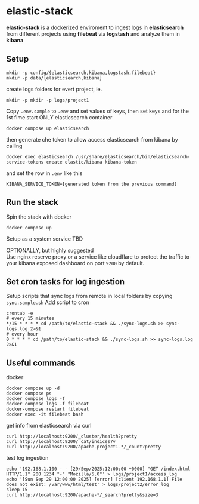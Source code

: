 # elastic-stack

**elastic-stack** is a dockerized enviroment to ingest logs in **elasticsearch** from different projects using **filebeat** via **logstash** and analyze them in **kibana**

## Setup 
```
mkdir -p config/{elasticsearch,kibana,logstash,filebeat}
mkdir -p data/{elasticsearch,kibana}
```
create logs folders for evert project, ie.
```
mkdir -p mkdir -p logs/project1
```

Copy ```.env.sample``` to ```.env``` and set values of keys, then set keys and for the 1st fime start ONLY elasticsearch container
```
docker compose up elasticsearch
```
then generate che token to allow access elasticsearch from kibana by calling 
```
docker exec elasticsearch /usr/share/elasticsearch/bin/elasticsearch-service-tokens create elastic/kibana kibana-token
```
and set the row in  ```.env``` like this
```
KIBANA_SERVICE_TOKEN=[generated token from the previous command]
```

## Run the stack
Spin the stack with docker
```
docker compose up
```
Setup as a system service
TBD

OPTIONALLY, but highly suggested  
Use nginx reserve proxy or a service like cloudflare to protect the traffic to your kibana exposed dashboard on port `9200` by default.

## Set cron tasks for log ingestion

Setup scripts that sync logs from remote in local folders by copying `sync.sample.sh` 
Add script to cron 
```
crontab -e
# every 15 minutes
*/15 * * * * cd /path/to/elastic-stack && ./sync-logs.sh >> sync-logs.log 2>&1
# every hour
0 * * * * cd /path/to/elastic-stack && ./sync-logs.sh >> sync-logs.log 2>&1
```

## Useful commands
docker
```
docker compose up -d
docker compose ps
docker compose logs -f
docker compose logs -f filebeat
docker-compose restart filebeat
docker exec -it filebeat bash
```
get info from elasticsearch via curl
```
curl http://localhost:9200/_cluster/health?pretty
curl http://localhost:9200/_cat/indices?v
curl http://localhost:9200/apache-project1-*/_count?pretty 
```
test log ingestion
```
echo '192.168.1.100 - - [29/Sep/2025:12:00:00 +0000] "GET /index.html HTTP/1.1" 200 1234 "-" "Mozilla/5.0"' > logs/project1/access_log
echo '[Sun Sep 29 12:00:00 2025] [error] [client 192.168.1.1] File does not exist: /var/www/html/test' > logs/project2/error_log
sleep 15
curl http://localhost:9200/apache-*/_search?pretty&size=3
```
